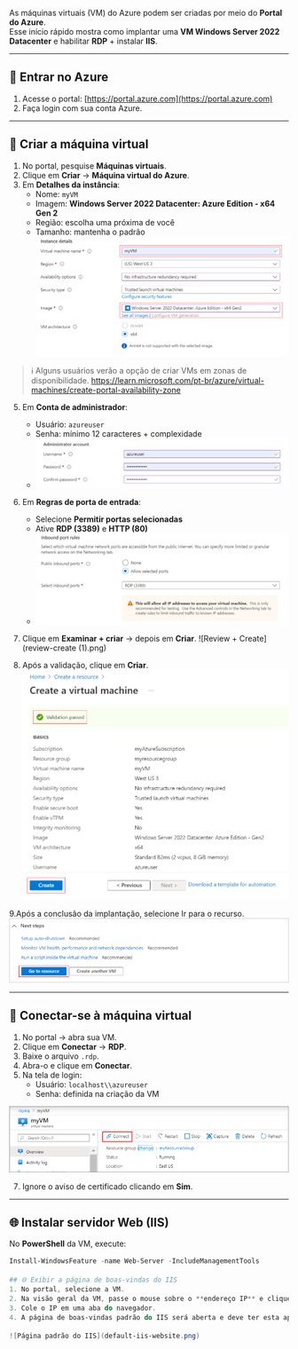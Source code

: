 As máquinas virtuais (VM) do Azure podem ser criadas por meio do **Portal do Azure**.  
Esse início rápido mostra como implantar uma **VM Windows Server 2022 Datacenter** e habilitar **RDP** + instalar **IIS**.

---

## 🔑 Entrar no Azure
1. Acesse o portal: [https://portal.azure.com](https://portal.azure.com)  
2. Faça login com sua conta Azure.  

---

## 🚀 Criar a máquina virtual
1. No portal, pesquise **Máquinas virtuais**.  
2. Clique em **Criar** → **Máquina virtual do Azure**.  
4. Em **Detalhes da instância**:
   - Nome: `myVM`  
   - Imagem: **Windows Server 2022 Datacenter: Azure Edition - x64 Gen 2**  
   - Região: escolha uma próxima de você  
   - Tamanho: mantenha o padrão
   ![Detalhes da instância](instance-details.png)  

> ℹ️ Alguns usuários verão a opção de criar VMs em zonas de disponibilidade.
> https://learn.microsoft.com/pt-br/azure/virtual-machines/create-portal-availability-zone

5. Em **Conta de administrador**:
   - Usuário: `azureuser`  
   - Senha: mínimo 12 caracteres + complexidade
   - ![Conta de administrador](administrator-account.png)  

6. Em **Regras de porta de entrada**:
   - Selecione **Permitir portas selecionadas**  
   - Ative **RDP (3389)** e **HTTP (80)**
   - ![Regras de porta](inbound-port-rules.png)  

7. Clique em **Examinar + criar** → depois em **Criar**.
    ![Review + Create](review-create (1).png)
  

9. Após a validação, clique em **Criar**.
 ![Create virtual machine](validation-(1).png)

9.Após a conclusão da implantação, selecione Ir para o recurso.
 ![Next steps](next-steps-(1).png)

---

## 🔗 Conectar-se à máquina virtual
1. No portal → abra sua VM.
3. Clique em **Conectar** → **RDP**.  
4. Baixe o arquivo `.rdp`.  
5. Abra-o e clique em **Conectar**.  
6. Na tela de login:  
   - Usuário: `localhost\\azureuser`  
   - Senha: definida na criação da VM

![Conectar-se á máquina virtual ](portal-quick-start-9-(1).png) 

7. Ignore o aviso de certificado clicando em **Sim**.  
 
---

## 🌐 Instalar servidor Web (IIS)
No **PowerShell** da VM, execute:  

```powershell
Install-WindowsFeature -name Web-Server -IncludeManagementTools

## 🌐 Exibir a página de boas-vindas do IIS
1. No portal, selecione a VM.  
2. Na visão geral da VM, passe o mouse sobre o **endereço IP** e clique em **Copiar para área de transferência**.  
3. Cole o IP em uma aba do navegador.  
4. A página de boas-vindas padrão do IIS será aberta e deve ter esta aparência:

![Página padrão do IIS](default-iis-website.png)
